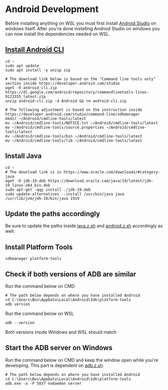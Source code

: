 # Android Development
Before installing anything on WSL you must first install [Android Studio](https://developer.android.com/studio) on windows itself. After you're done installing Android Studio on windows you can now install the dependencies needed on WSL.
## [Install Android CLI](https://developer.android.com/studio)
```
cd ~
sudo apt update
sudo apt install -y unzip zip

# The download link below is based on the "Command line tools only" section inside https://developer.android.com/studio
wget -O android-cli.zip https://dl.google.com/android/repository/commandlinetools-linux-9123335_latest.zip
unzip android-cli.zip -d Android && rm android-cli.zip

# The following adjustment is based on the instruction inside https://developer.android.com/studio/command-line/sdkmanager
mkdir ~/Android/cmdline-tools/latest
mv ~/Android/cmdline-tools/NOTICE.txt ~/Android/cmdline-tools/latest
mv ~/Android/cmdline-tools/source.properties ~/Android/cmdline-tools/latest
mv ~/Android/cmdline-tools/bin ~/Android/cmdline-tools/latest
mv ~/Android/cmdline-tools/lib ~/Android/cmdline-tools/latest
```
## Install Java
```
cd ~
# The download link is in https://www.oracle.com/downloads/#category-java
wget -O jdk-19.deb https://download.oracle.com/java/19/latest/jdk-19_linux-x64_bin.deb
sudo apt-get -qqy install ./jdk-19.deb
sudo update-alternatives --install /usr/bin/java java /usr/lib/jvm/jdk-19/bin/java 1919
```
## Update the paths accordingly
Be sure to update the paths inside [java.z.sh](../../zsh/java.z.sh) and [android.z.sh](../../zsh/android.z.sh) accordingly as well.
## Install Platform Tools
```
sdkmanager platform-tools
```
## Check if both versions of ADB are similar
Run the command below on CMD
```
# The path below depends on where you have installed Android
cd C:\Users\Bos\AppData\Local\Android\Sdk\platform-tools
adb version
```
Run the command below on WSL
```
adb --version
```
Both versions inside Windows and WSL should match
## Start the ADB server on Windows
Run the command below on CMD and keep the window open while you're developing. This part is dependent on [adb.z.sh](../../zsh/adb.z.sh).
```
# The path below depends on where you have installed Android
cd C:\Users\Bos\AppData\Local\Android\Sdk\platform-tools
adb.exe -a -P 5037 nodaemon server
```
